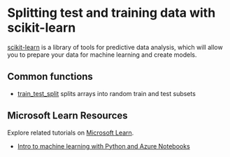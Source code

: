 # Splitting test and training data with scikit-learn

[scikit-learn](https://scikit-learn.org/) is a library of tools for predictive data analysis, which will allow you to prepare your data for machine learning and create models.

## Common functions

- [train_test_split](https://scikit-learn.org/stable/modules/generated/sklearn.model_selection.train_test_split.html) splits arrays into random train and test subsets

## Microsoft Learn Resources

Explore related tutorials on [Microsoft Learn](https://learn.microsoft.com/?WT.mc_id=python-c9-niner).

- [Intro to machine learning with Python and Azure Notebooks](https://docs.microsoft.com/learn/paths/intro-to-ml-with-python/?WT.mc_id=python-c9-niner)
